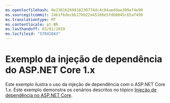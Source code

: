 ```yaml
---
ms.openlocfilehash: 0e23816269818230774dc4c04aeddae309af4e90
ms.sourcegitcommit: 24b1f6decbb17bb22a45166e5fdb0845c65af498
ms.translationtype: MT
ms.contentlocale: pt-BR
ms.lasthandoff: 03/01/2019
ms.locfileid: "57041043"
---
```

# <a name="aspnet-core-dependency-injection-1x-sample"></a>Exemplo da injeção de dependência do ASP.NET Core 1.x

Este exemplo ilustra o uso da injeção de dependência com o ASP.NET Core 1.x. Este exemplo demonstra os cenários descritos no tópico [Injeção de dependência no ASP.NET Core](https://docs.microsoft.com/aspnet/core/fundamentals/dependency-injection).
